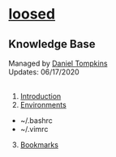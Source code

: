 # [loosed](https://l-o-o-s-e-d.net)
## Knowledge Base

Managed by [Daniel Tompkins](https://l-o-o-s-e-d.net/about)    
Updates: 06/17/2020
<br>
<br>
1. [Introduction](introduction)
2. [Environments](environments)
  - ~/.bashrc
  - ~/.vimrc
3. [Bookmarks](https://l-o-o-s-e-d.net/bookmarks)
